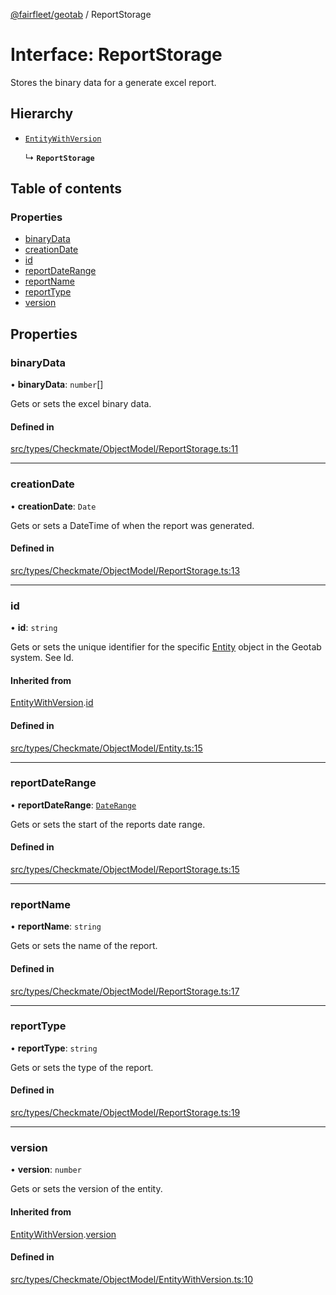 [@fairfleet/geotab](../README.md) / ReportStorage

# Interface: ReportStorage

Stores the binary data for a generate excel report.

## Hierarchy

- [`EntityWithVersion`](EntityWithVersion.md)

  ↳ **`ReportStorage`**

## Table of contents

### Properties

- [binaryData](ReportStorage.md#binarydata)
- [creationDate](ReportStorage.md#creationdate)
- [id](ReportStorage.md#id)
- [reportDateRange](ReportStorage.md#reportdaterange)
- [reportName](ReportStorage.md#reportname)
- [reportType](ReportStorage.md#reporttype)
- [version](ReportStorage.md#version)

## Properties

### binaryData

• **binaryData**: `number`[]

Gets or sets the excel binary data.

#### Defined in

[src/types/Checkmate/ObjectModel/ReportStorage.ts:11](https://github.com/fairfleet/geotab/blob/b682f10/src/types/Checkmate/ObjectModel/ReportStorage.ts#L11)

___

### creationDate

• **creationDate**: `Date`

Gets or sets a DateTime of when the report was generated.

#### Defined in

[src/types/Checkmate/ObjectModel/ReportStorage.ts:13](https://github.com/fairfleet/geotab/blob/b682f10/src/types/Checkmate/ObjectModel/ReportStorage.ts#L13)

___

### id

• **id**: `string`

Gets or sets the unique identifier for the specific [Entity](Entity.md) object in the Geotab system. See Id.

#### Inherited from

[EntityWithVersion](EntityWithVersion.md).[id](EntityWithVersion.md#id)

#### Defined in

[src/types/Checkmate/ObjectModel/Entity.ts:15](https://github.com/fairfleet/geotab/blob/b682f10/src/types/Checkmate/ObjectModel/Entity.ts#L15)

___

### reportDateRange

• **reportDateRange**: [`DateRange`](DateRange.md)

Gets or sets the start of the reports date range.

#### Defined in

[src/types/Checkmate/ObjectModel/ReportStorage.ts:15](https://github.com/fairfleet/geotab/blob/b682f10/src/types/Checkmate/ObjectModel/ReportStorage.ts#L15)

___

### reportName

• **reportName**: `string`

Gets or sets the name of the report.

#### Defined in

[src/types/Checkmate/ObjectModel/ReportStorage.ts:17](https://github.com/fairfleet/geotab/blob/b682f10/src/types/Checkmate/ObjectModel/ReportStorage.ts#L17)

___

### reportType

• **reportType**: `string`

Gets or sets the type of the report.

#### Defined in

[src/types/Checkmate/ObjectModel/ReportStorage.ts:19](https://github.com/fairfleet/geotab/blob/b682f10/src/types/Checkmate/ObjectModel/ReportStorage.ts#L19)

___

### version

• **version**: `number`

Gets or sets the version of the entity.

#### Inherited from

[EntityWithVersion](EntityWithVersion.md).[version](EntityWithVersion.md#version)

#### Defined in

[src/types/Checkmate/ObjectModel/EntityWithVersion.ts:10](https://github.com/fairfleet/geotab/blob/b682f10/src/types/Checkmate/ObjectModel/EntityWithVersion.ts#L10)
